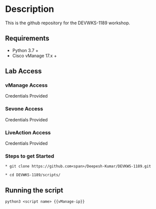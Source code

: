 # Description

This is the github repository for the DEVWKS-1189 workshop.

## Requirements

* Python 3.7 +
* Cisco vManage 17.x +

## Lab Access

### vManage Access

Credentials Provided

### Sevone Access

Credentials Provided

### LiveAction Access

Credentials Provided

### Steps to get Started 

```
* git clone https://github.com<span>/Deepesh-Kumar/DEVKWS-1189.git

* cd DEVWKS-1189/scripts/

```
## Running the script

```
python3 <script name> {{vManage-ip}}

